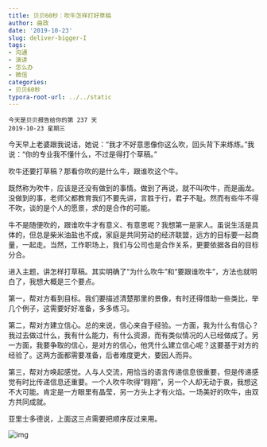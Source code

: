 ```yaml
---
title: 贝贝60秒：吹牛怎样打好草稿
author: 曲政
date: '2019-10-23'
slug: deliver-bigger-I
tags:
- 沟通
- 演讲
- 怎么办
- 微信
categories:
- 贝贝60秒
typora-root-url: ../../static
---
```


```
今天是贝贝报告给你的第 237 天
2019-10-23 星期三
```

今天早上老婆跟我说话，她说：“我才不好意思像你这么吹，回头背下来练练。”我说：“你的专业我不懂什么，不过是得打个草稿。”

吹牛还要打草稿？那看你吹的是什么牛，跟谁吹这个牛。

既然称为吹牛，应该是还没有做到的事情。做到了再说，就不叫吹牛，而是画龙。没做到的事，老师父都教育我们不要先讲，言胜于行，君子不耻。然而有些牛不得不吹，谈的是个人的愿景，求的是合作的可能。

牛不是随便吹的，跟谁吹牛才有意义、有意思呢？我想第一是家人。虽说生活是具体的，但总是柴米油盐也不成，家庭是共同劳动的经济联盟，远方的目标要一起商量，一起走。当然，工作职场上，我们与公司也是合作关系，更要依据各自的目标分合。

进入主题，讲怎样打草稿。其实明确了“为什么吹牛”和“要跟谁吹牛”，方法也就明白了，我想大概是三个要点。

第一，帮对方看到目标。我们要描述清楚那里的景像，有时还得借助一些类比，举几个例子，这需要好好准备，多多练习。

第二，帮对方建立信心。总的来说，信心来自于经验。一方面，我为什么有信心？我过去做过什么，我有什么能力，有什么资源，而有类似情况的人已经做成了。另一方面，我要争取的信心，是对方的信心，他凭什么建立信心呢？这要基于对方的经验了。这两方面都需要准备，后者难度更大，要因人而异。

第三，帮对方唤起感觉。人与人交流，用恰当的语言传递信息很重要，但是传递感觉有时比传递信息还重要。一个人吹牛吹得“翱翔”，另一个人却无动于衷，我想这不大可能。肯定是一方眼里有晶莹，另一方头上才有火焰。一场美好的吹牛，由双方共同成就。

亚里士多德说，上面这三点需要把顺序反过来用。

![img](/images/2019-10-23-%E8%B4%9D%E8%B4%9D60%E7%A7%92%EF%BC%9A%E5%90%B9%E7%89%9B%E6%80%8E%E6%A0%B7%E6%89%93%E5%A5%BD%E8%8D%89%E7%A8%BF/640-20200406143646949.jpeg)


